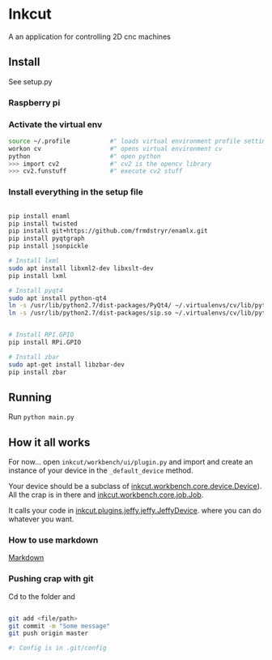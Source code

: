 # Inkcut

A an application for controlling 2D cnc machines

## Install

See setup.py

### Raspberry pi


### Activate the virtual env

```bash
source ~/.profile           #" loads virtual environment profile settings
workon cv                   #" opens virtual environment cv
python                      #" open python
>>> import cv2              #" cv2 is the opencv library
>>> cv2.funstuff            #" execute cv2 stuff

```

### Install everything in the setup file

```bash

pip install enaml
pip install twisted
pip install git+https://github.com/frmdstryr/enamlx.git
pip install pyqtgraph
pip install jsonpickle

# Install lxml
sudo apt install libxml2-dev libxslt-dev
pip install lxml

# Install pyqt4
sudo apt install python-qt4
ln -s /usr/lib/python2.7/dist-packages/PyQt4/ ~/.virtualenvs/cv/lib/python2.7/site-packages/
ln -s /usr/lib/python2.7/dist-packages/sip.so ~/.virtualenvs/cv/lib/python2.7/site-packages/


# Install RPI.GPIO
pip install RPi.GPIO

# Install zbar
sudo apt-get install libzbar-dev
pip install zbar


```

## Running

Run `python main.py`

## How it all works

For now... open `inkcut/workbench/ui/plugin.py`
and import and create an instance of your device in the `_default_device` method.

Your device should be a subclass of 
[inkcut.workbench.core.device.Device](https://gitlab.com/frmdstryr/inkcut/tree/master/src/inkcut/workbench/core/device.py)). 
All the crap is in there and 
[inkcut.workbench.core.job.Job](https://gitlab.com/frmdstryr/inkcut/tree/master/src/inkcut/workbench/core/job.py).

It calls your code in 
[inkcut.plugins.jeffy.jeffy.JeffyDevice](https://gitlab.com/frmdstryr/inkcut/tree/master/src/inkcut/plugins/jeffy/jeffy.py).
where you can do whatever you want.


### How to use markdown

[Markdown](https://guides.github.com/features/mastering-markdown/)


### Pushing crap with git

Cd to the folder and

```bash

git add <file/path>
git commit -m "Some message"
git push origin master

#: Config is in .git/config

```



